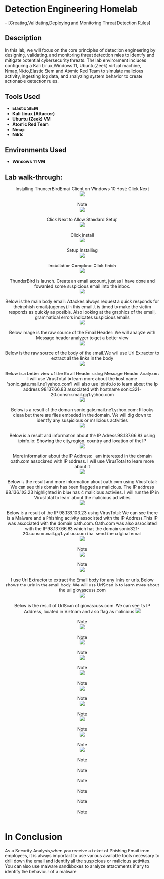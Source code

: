  <h1>Detection Engineering Homelab</h1>
 - [Creating,Validating,Deploying and Monitoring Threat Detection Rules]

<h2>Description</h2>
In this lab, we will focus on the core principles of detection engineering by designing, validating, and monitoring threat detection rules to identify and mitigate potential cybersecurity threats. The lab environment includes configuring a Kali Linux,Windows 11, Ubuntu(Zeek) virtual machine, Nmap,Nikto,Elastic Siem and Atomic Red Team to simulate malicious activity, ingesting log data, and analyzing system behavior to create actionable detection rules.
<br />

<h2>Tools Used</h2>

- <b>Elastic SIEM</b> 
- <b>Kali Linux (Attacker)</b> 
- <b>Ubuntu (Zeek) VM</b> 
- <b>Atomic Red Team</b>
- <b>Nmap</b>
- <b>Nikto</b>



<h2>Environments Used </h2>

- <b>Windows 11 VM</b>
  

<h2>Lab walk-through:</h2>

<p align="center">
Installing ThunderBirdEmail Client on Windows 10 Host: Click Next<br/>
<img src="https://i.postimg.cc/qR84jBzL/Screenshot-2024-12-11-200416.png" />
<br />
<br />
Note<br/>
<img src="https://i.postimg.cc/Zn1JY9B6/Screenshot-2024-12-13-231314.png"/>
<br />
<br />
Click Next to Allow Standard Setup<br/>
<img src="https://i.postimg.cc/VNQh4qMx/Screenshot-2024-12-11-152317.png"/>
<br />
<br />
Click install<br/>
<img src="https://i.postimg.cc/MTZdrdGF/Screenshot-2024-12-13-234149.png" />
<br />
<br />
Setup Installing<br/>
<img src="https://i.postimg.cc/pX3cXf0m/Screenshot-2024-12-11-152424.png" />
<br />
<br />
Installation Complete: Click finish<br/>
<img src="https://i.postimg.cc/BQvtQD8f/Screenshot-2024-12-11-152445.png" />
<br />
<br />
ThunderBird is launch. Create an email account, just as I have done and fowarded some suspicious email into the inbox.<br/>
<img src="https://i.postimg.cc/7ZFLVWKq/Screenshot-2024-12-11-152553.png" />
<br />
<br />
Below is  the main body email: Attackes always request a quick responds for their phish emails(ugency).In this email,it is timed to make the victim responds as quickly as posible. Also looking at the graphics of the email, grammatical errors indicates suspicious emails<br/>
<img src="https://i.postimg.cc/BQtQG0yq/Screenshot-2024-12-11-153357.png" /> 
<br />
<br />
Below image is the raw source of the Email Header: We will analyze with Message header analyzer to get a better view<br/>
<img src="https://i.postimg.cc/nL1tDR5R/Screenshot-2024-12-11-153837.png" />
<br />
<br />
Below is the raw source of the body of the email.We will use Url Extractor to extract all the links in the body<br/>
<img src="https://i.postimg.cc/qRCSG1ZH/Screenshot-2024-12-11-190957.png" />
<br />
<br />
Below is a better view of the Email Header using Message Header Analyzer: I will use VirusTotal to learn more about the host name 'sonic.gate.mail.ne1.yahoo.com'I will also use ipinfo.io to learn about the Ip address 98.137.66.83 associated with hostname sonic321-20.consmr.mail.gq1.yahoo.com<br/>
<img src="https://i.postimg.cc/28HGV42Q/Screenshot-2024-12-11-192543.png" />
<br />
<br />
Below is a result of the domain sonic.gate.mail.ne1.yahoo.com: It looks clean but there are files embeded in the domain. We will dig down to identify any suspicious or malicious activities<br/> 
<img src="https://i.postimg.cc/pTYYx8mn/Screenshot-2024-12-11-193851.png" />
<br />
<br />
Below is a result and information about the IP Adress 98.137.66.83 using ipinfo.io: Showing the city,region. country and location of the IP<br/>
<img src="https://i.postimg.cc/4NK7QVXb/Screenshot-2024-12-11-194031.png" />
<br />
<br />
More information about the IP Address: I am interested in the domain oath.com associated with IP address. I will use VirusTotal to learn more about it<br/> 
<img src="https://i.postimg.cc/5NZH7y0c/Screenshot-2024-12-11-194405.png"/>
<br />
<br />
Below is the result and more information about oath.com using VirusTotal: We can see this domain has been flagged as malicious. The IP address 98.136.103.23 highlighted in blue has 4 malicious activiies. I will run the IP in VirusTotal to learn about the malicious activities<br/> 
<img src="https://i.postimg.cc/C5R1JppL/Screenshot-2024-12-12-111637.png"/>
<br />
<br />
Below is a result of the IP 98.136.103.23 using VirusTotal: We can see there is a Malware and a Phishing activity associated with the IP Address.This IP was associated with the domain oath.com. Oath.com was also associated with the IP 98.137.66.83 which has the domain sonic321-20.consmr.mail.gq1.yahoo.com that send the original email<br/>
<img src="https://i.postimg.cc/nzzccfzY/Screenshot-2024-12-12-112010.png" />
<br />
<br />
Note<br/>
<img src="https://i.postimg.cc/3NnYpLcC/Screenshot-2024-12-12-150440.png" />
<br />
<br />
Note<br/>
<img src="https://i.postimg.cc/9Q2YzLjN/Screenshot-2024-12-12-151024.png" />
<br />
<br />
I use Url Extractor to extract the Email body for any links or urls. Below shows the urls in the email body. We will use UrlScan.io to learn more about the url giovascuss.com<br/>
<img src="https://i.postimg.cc/1R8wJLHq/Screenshot-2024-12-12-114339.png" />
<br />
<br />
Below is the result of UrlScan of giovascuss.com. We can see its IP Address, located in Vietnam and also flag as malicious
<img src="https://i.postimg.cc/ZnN94z7s/Screenshot-2024-12-12-114804.png" />
<br />
<br />
Note<br/>
<img src="https://i.postimg.cc/wMYq5y2F/Screenshot-2024-12-12-130920.png" />
<br />
<br />
Note<br/>
<img src="https://i.postimg.cc/85SkMft4/Screenshot-2024-12-12-130947.png" />
<br />
<br />
Note<br/>
<img src="https://i.postimg.cc/N0XZ6Nnq/Screenshot-2024-12-12-131233.png" />
<br />
<br />
Note<br/>
<img src="https://i.postimg.cc/52bm7sjW/Screenshot-2024-12-12-133636.png" />
<br />
<br />
Note<br/>
<img src="https://i.postimg.cc/4yyD9Jkw/Screenshot-2024-12-12-133900.png" />
<br />
<br />
Note<br/>
<img src="https://i.postimg.cc/8zp0JpRv/Screenshot-2024-12-13-015514.png" />
<br />
<br />
Note<br/>
<img src="https://i.postimg.cc/Y9Z5Y5rH/Screenshot-2024-12-12-135111.png" />
<br />
<br />
Note<br/>
<img src="https://i.postimg.cc/kXcjd00g/Screenshot-2024-12-12-135355.png" />
<br />
<br />
Note<br/>
<img src="https://i.postimg.cc/P5V2CmrG/Screenshot-2024-12-12-135845.png" />
<br />
<br />
Note<br/>
<img src="" />
<br />
<br />
Note<br/>
<img src="" />
<br />
<br />
Note<br/>
<img src="" />
<br />
<br />
Note<br/>
<img src="" />
<br />
<br />
Note<br/>
<img src="" />
<br />
<br />
Note<br/>
<img src="" />
<br />
<br />

<h1>In Conclusion</h2>
As a Security Analysis,when you receive a ticket of Phishing Email from employees, it is always important to use various available tools necessary to drill down the email and identify all the suspicious or malicious activites. You can also use malware sandbboxes to analyze attachments if any to identify the behaviour of a malware

</p>

